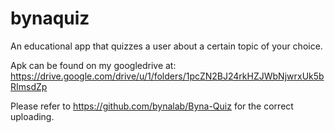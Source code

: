 # bynaquiz
An educational app that quizzes a user about a certain topic of your choice.

Apk can be found on my googledrive at: https://drive.google.com/drive/u/1/folders/1pcZN2BJ24rkHZJWbNjwrxUk5bRImsdZp

Please refer to https://github.com/bynalab/Byna-Quiz for the correct uploading.
